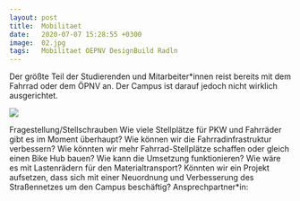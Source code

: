 ```yaml
---
layout: post
title:  Mobilitaet
date:   2020-07-07 15:28:55 +0300
image:  02.jpg
tags:   Mobilitaet OEPNV DesignBuild Radln
---
```

Der größte Teil der Studierenden und Mitarbeiter*innen reist bereits mit dem Fahrrad oder dem ÖPNV
an. Der Campus ist darauf jedoch nicht wirklich ausgerichtet.

![]({{site.baseurl}}/img/diagram_mob.jpg)

Fragestellung/Stellschrauben
Wie viele Stellplätze für PKW und Fahrräder gibt es im Moment überhaupt?
Wie können wir die Fahrradinfrastruktur verbessern?
Wie könnten wir mehr Fahrrad-Stellplätze schaffen oder gleich einen Bike Hub bauen? Wie kann die
Umsetzung funktionieren?
Wie wäre es mit Lastenrädern für den Materialtransport?
Könnten wir ein Projekt aufsetzen, dass sich mit einer Neuordnung und Verbesserung des Straßennetzes
um den Campus beschäftig?
Ansprechpartner*in:
